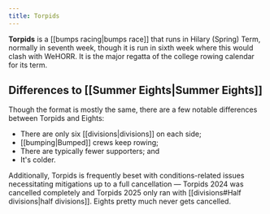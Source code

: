 ```yaml
---
title: Torpids
---
```

**Torpids** is a [[bumps racing|bumps race]] that runs in Hilary (Spring) Term, normally in seventh week, though it is run in sixth week where this would clash with WeHORR. It is the major regatta of the college rowing calendar for its term.

## Differences to [[Summer Eights|Summer Eights]]

Though the format is mostly the same, there are a few notable differences between Torpids and Eights:

- There are only six [[divisions|divisions]] on each side;
- [[bumping|Bumped]] crews keep rowing;
- There are typically fewer supporters; and
- It's colder.

Additionally, Torpids is frequently beset with conditions-related issues necessitating mitigations up to a full cancellation — Torpids 2024 was cancelled completely and Torpids 2025 only ran with [[divisions#Half divisions|half divisions]]. Eights pretty much never gets cancelled.
